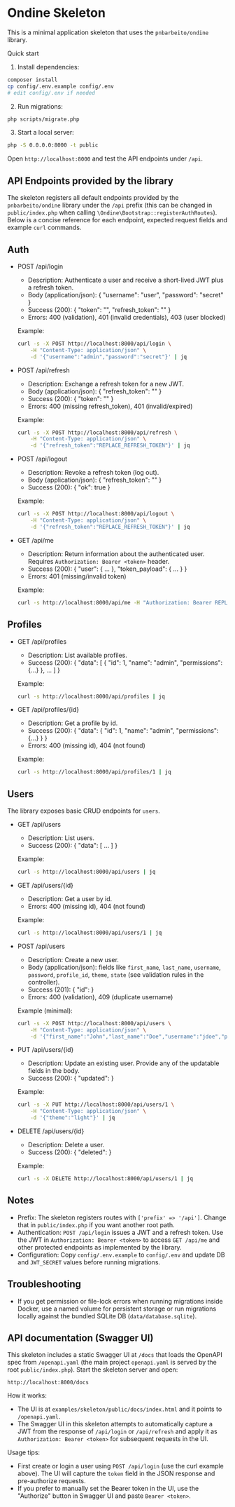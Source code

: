 # Ondine Skeleton

This is a minimal application skeleton that uses the `pnbarbeito/ondine` library.

Quick start

1. Install dependencies:

```bash
composer install
cp config/.env.example config/.env
# edit config/.env if needed
```

2. Run migrations:

```bash
php scripts/migrate.php
```

3. Start a local server:

```bash
php -S 0.0.0.0:8000 -t public
```

Open `http://localhost:8000` and test the API endpoints under `/api`.

API Endpoints provided by the library
------------------------------------

The skeleton registers all default endpoints provided by the `pnbarbeito/ondine` library under the `/api` prefix (this can be changed in `public/index.php` when calling `\Ondine\Bootstrap::registerAuthRoutes`). Below is a concise reference for each endpoint, expected request fields and example `curl` commands.

Auth
----

- POST /api/login
	- Description: Authenticate a user and receive a short-lived JWT plus a refresh token.
	- Body (application/json): { "username": "user", "password": "secret" }
	- Success (200): { "token": "<jwt>", "refresh_token": "<refresh>" }
	- Errors: 400 (validation), 401 (invalid credentials), 403 (user blocked)

	Example:

	```bash
	curl -s -X POST http://localhost:8000/api/login \
		-H "Content-Type: application/json" \
		-d '{"username":"admin","password":"secret"}' | jq
	```

- POST /api/refresh
	- Description: Exchange a refresh token for a new JWT.
	- Body (application/json): { "refresh_token": "<refresh>" }
	- Success (200): { "token": "<jwt>" }
	- Errors: 400 (missing refresh_token), 401 (invalid/expired)

	Example:

	```bash
	curl -s -X POST http://localhost:8000/api/refresh \
		-H "Content-Type: application/json" \
		-d '{"refresh_token":"REPLACE_REFRESH_TOKEN"}' | jq
	```

- POST /api/logout
	- Description: Revoke a refresh token (log out).
	- Body (application/json): { "refresh_token": "<refresh>" }
	- Success (200): { "ok": true }

	Example:

	```bash
	curl -s -X POST http://localhost:8000/api/logout \
		-H "Content-Type: application/json" \
		-d '{"refresh_token":"REPLACE_REFRESH_TOKEN"}' | jq
	```

- GET /api/me
	- Description: Return information about the authenticated user. Requires `Authorization: Bearer <token>` header.
	- Success (200): { "user": { ... }, "token_payload": { ... } }
	- Errors: 401 (missing/invalid token)

	Example:

	```bash
	curl -s http://localhost:8000/api/me -H "Authorization: Bearer REPLACE_JWT" | jq
	```

Profiles
--------

- GET /api/profiles
	- Description: List available profiles.
	- Success (200): { "data": [ { "id": 1, "name": "admin", "permissions": {...} }, ... ] }

	Example:

	```bash
	curl -s http://localhost:8000/api/profiles | jq
	```

- GET /api/profiles/{id}
	- Description: Get a profile by id.
	- Success (200): { "data": { "id": 1, "name": "admin", "permissions": {...} } }
	- Errors: 400 (missing id), 404 (not found)

	Example:

	```bash
	curl -s http://localhost:8000/api/profiles/1 | jq
	```

Users
-----

The library exposes basic CRUD endpoints for `users`.

- GET /api/users
	- Description: List users.
	- Success (200): { "data": [ ... ] }

	Example:

	```bash
	curl -s http://localhost:8000/api/users | jq
	```

- GET /api/users/{id}
	- Description: Get a user by id.
	- Errors: 400 (missing id), 404 (not found)

	Example:

	```bash
	curl -s http://localhost:8000/api/users/1 | jq
	```

- POST /api/users
	- Description: Create a new user.
	- Body (application/json): fields like `first_name`, `last_name`, `username`, `password`, `profile_id`, `theme`, `state` (see validation rules in the controller).
	- Success (201): { "id": <new id> }
	- Errors: 400 (validation), 409 (duplicate username)

	Example (minimal):

	```bash
	curl -s -X POST http://localhost:8000/api/users \
		-H "Content-Type: application/json" \
		-d '{"first_name":"John","last_name":"Doe","username":"jdoe","password":"secret"}' | jq
	```

- PUT /api/users/{id}
	- Description: Update an existing user. Provide any of the updatable fields in the body.
	- Success (200): { "updated": <count> }

	Example:

	```bash
	curl -s -X PUT http://localhost:8000/api/users/1 \
		-H "Content-Type: application/json" \
		-d '{"theme":"light"}' | jq
	```

- DELETE /api/users/{id}
	- Description: Delete a user.
	- Success (200): { "deleted": <count> }

	Example:

	```bash
	curl -s -X DELETE http://localhost:8000/api/users/1 | jq
	```

Notes
-----

- Prefix: The skeleton registers routes with `['prefix' => '/api']`. Change that in `public/index.php` if you want another root path.
- Authentication: `POST /api/login` issues a JWT and a refresh token. Use the JWT in `Authorization: Bearer <token>` to access `GET /api/me` and other protected endpoints as implemented by the library.
- Configuration: Copy `config/.env.example` to `config/.env` and update DB and `JWT_SECRET` values before running migrations.

Troubleshooting
---------------

- If you get permission or file-lock errors when running migrations inside Docker, use a named volume for persistent storage or run migrations locally against the bundled SQLite DB (`data/database.sqlite`).

API documentation (Swagger UI)
-----------------------------

This skeleton includes a static Swagger UI at `/docs` that loads the OpenAPI spec from `/openapi.yaml` (the main project `openapi.yaml` is served by the root `public/index.php`). Start the skeleton server and open:

```
http://localhost:8000/docs
```

How it works:
- The UI is at `examples/skeleton/public/docs/index.html` and it points to `/openapi.yaml`.
- The Swagger UI in this skeleton attempts to automatically capture a JWT from the response of `/api/login` or `/api/refresh` and apply it as `Authorization: Bearer <token>` for subsequent requests in the UI.

Usage tips:
- First create or login a user using `POST /api/login` (use the curl example above). The UI will capture the `token` field in the JSON response and pre-authorize requests.
- If you prefer to manually set the Bearer token in the UI, use the "Authorize" button in Swagger UI and paste `Bearer <token>`.



